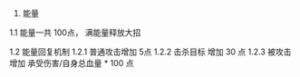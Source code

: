 1.  能量

1.1 能量一共 100点， 满能量释放大招

1.2 能量回复机制
1.2.1 普通攻击增加 5点
1.2.2 击杀目标 增加 30 点
1.2.3 被攻击  增加  承受伤害/自身总血量 * 100 点
